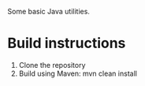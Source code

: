 
Some basic Java utilities.

# Build instructions

1. Clone the repository
2. Build using Maven: mvn clean install

